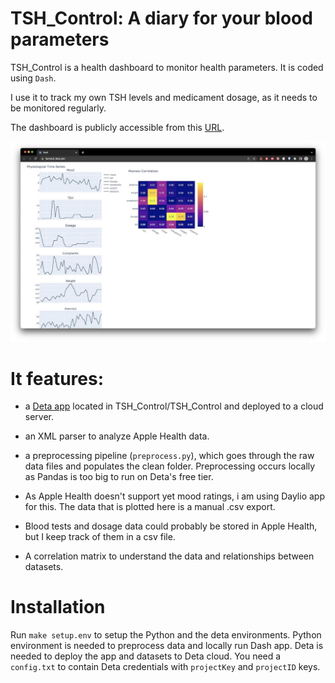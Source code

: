 # TSH_Control: A diary for your blood parameters

TSH_Control is a health dashboard to monitor health parameters. It is coded using `Dash`.

I use it to track my own TSH levels and medicament dosage, as it needs to be monitored regularly.

The dashboard is publicly accessible from this [URL](https://4emduf.deta.dev/).

![Alt text](./data/other/screenshot.jpg?raw=true "Title")

# It features:

- a [Deta app](https://www.deta.sh/) located in TSH_Control/TSH_Control and deployed to a cloud server.

- an XML parser to analyze Apple Health data. 
 
- a preprocessing pipeline (`preprocess.py`), which goes through the raw data files and populates the clean folder. 
  Preprocessing occurs locally as Pandas is too big to run on Deta's free tier.
 
- As Apple Health doesn't support yet mood ratings, i am using Daylio app for this. The data that is plotted here is a manual .csv export.

- Blood tests and dosage data could probably be stored in Apple Health, but I keep track of them in a csv file.

- A correlation matrix to understand the data and relationships between datasets.

# Installation

Run `make setup.env` to setup the Python and the deta environments. Python environment is needed to preprocess data and locally run Dash app. Deta is needed to deploy the app and datasets to Deta cloud. You need a `config.txt` to contain Deta credentials with `projectKey` and `projectID` keys.
